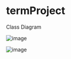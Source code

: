 # termProject








Class Diagram


![image](https://user-images.githubusercontent.com/113845857/206876937-51d24ea4-a73b-4c84-af49-1507f91ed791.png)





![image](https://user-images.githubusercontent.com/113845857/206876911-3328e7ea-eb0a-4ccc-9f7c-3c4a94e93fc1.png)

